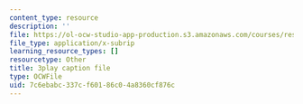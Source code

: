 ```yaml
---
content_type: resource
description: ''
file: https://ol-ocw-studio-app-production.s3.amazonaws.com/courses/res-8-007-cosmic-origin-of-the-chemical-elements-fall-2019/7c6ebabc337cf60186c04a8360cf876c_QTJuzevTGkQ.srt
file_type: application/x-subrip
learning_resource_types: []
resourcetype: Other
title: 3play caption file
type: OCWFile
uid: 7c6ebabc-337c-f601-86c0-4a8360cf876c
---
```


